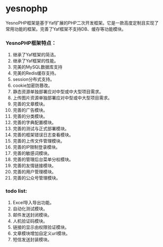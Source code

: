 # yesnophp
YesnoPHP框架是基于Yaf扩展的PHP二次开发框架。它是一款高度定制且实现了常用功能的框架。完善了Yaf框架不支持DB、缓存等功能模块。

### YesnoPHP框架特点：

1. 继承了Yaf框架的简洁。
2. 继承了Yaf框架的性能。
3. 完美的MySQL数据库支持
4. 完美的Redis缓存支持。
5. session分布式支持。
6. cookie加密防篡改。
7. 静态资源单独部署应对中型或中大型项目需求。
8. 上传图片资源单独部署应对中型或中大型项目需求。
9. 完善的文章模块。
10. 完善的广告模块。
11. 完善的分类模块。
12. 完善的字典配置模块。
13. 完善的测试与正式部署模块。
14. 完善的框架错误日志查看模块。
15. 完善的上传文件管理模块。
16. 完善的IP限制登录模块。
17. 完善的敏感词模块。
18. 完善的管理后台菜单分权模块。
19. 完善的友情链接模块。
20. 完善的用户管理模块。
21. 完善的公众号管理模块。

### todo list:
1. Excel导入导出功能。
2. 自动化测试模块。
3. 邮件发送封闭模块。
4. 人机验证码模块。
5. 链接的显示由权限验证模块。
6. 文章模块增加自定义url模块。
7. 短信发送封装模块。

